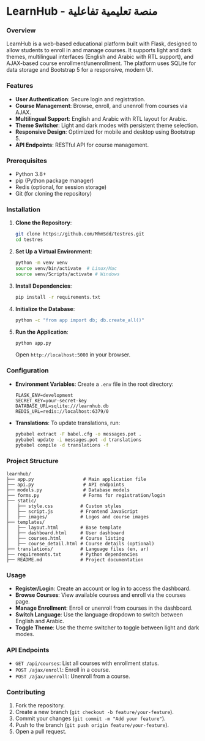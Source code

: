 # LearnHub - منصة تعليمية تفاعلية

### Overview
LearnHub is a web-based educational platform built with Flask, designed to allow students to enroll in and manage courses. It supports light and dark themes, multilingual interfaces (English and Arabic with RTL support), and AJAX-based course enrollment/unenrollment. The platform uses SQLite for data storage and Bootstrap 5 for a responsive, modern UI.

### Features
- **User Authentication**: Secure login and registration.
- **Course Management**: Browse, enroll, and unenroll from courses via AJAX.
- **Multilingual Support**: English and Arabic with RTL layout for Arabic.
- **Theme Switcher**: Light and dark modes with persistent theme selection.
- **Responsive Design**: Optimized for mobile and desktop using Bootstrap 5.
- **API Endpoints**: RESTful API for course management.

### Prerequisites
- Python 3.8+
- pip (Python package manager)
- Redis (optional, for session storage)
- Git (for cloning the repository)

### Installation
1. **Clone the Repository**:
   ```bash
   git clone https://github.com/MhmSdd/testres.git
   cd testres
   ```

2. **Set Up a Virtual Environment**:
   ```bash
   python -m venv venv
   source venv/bin/activate  # Linux/Mac
   source venv/Scripts/activate # Windows
   ```

3. **Install Dependencies**:
   ```bash
   pip install -r requirements.txt
   ```

4. **Initialize the Database**:
   ```bash
   python -c "from app import db; db.create_all()"
   ```

5. **Run the Application**:
   ```bash
   python app.py
   ```
   Open `http://localhost:5000` in your browser.

### Configuration
- **Environment Variables**:
  Create a `.env` file in the root directory:
  ```env
  FLASK_ENV=development
  SECRET_KEY=your-secret-key
  DATABASE_URL=sqlite:///learnhub.db
  REDIS_URL=redis://localhost:6379/0
  ```
- **Translations**:
  To update translations, run:
  ```bash
  pybabel extract -F babel.cfg -o messages.pot .
  pybabel update -i messages.pot -d translations
  pybabel compile -d translations -f
  ```

### Project Structure
```
learnhub/
├── app.py                  # Main application file
├── api.py                  # API endpoints
├── models.py               # Database models
├── forms.py                # Forms for registration/login
├── static/
│   ├── style.css          # Custom styles
│   ├── script.js          # Frontend JavaScript
│   ├── images/            # Logos and course images
├── templates/
│   ├── layout.html        # Base template
│   ├── dashboard.html     # User dashboard
│   ├── courses.html       # Course listing
│   ├── course_detail.html # Course details (optional)
├── translations/          # Language files (en, ar)
├── requirements.txt       # Python dependencies
├── README.md              # Project documentation
```

### Usage
- **Register/Login**: Create an account or log in to access the dashboard.
- **Browse Courses**: View available courses and enroll via the courses page.
- **Manage Enrollment**: Enroll or unenroll from courses in the dashboard.
- **Switch Language**: Use the language dropdown to switch between English and Arabic.
- **Toggle Theme**: Use the theme switcher to toggle between light and dark modes.

### API Endpoints
- `GET /api/courses`: List all courses with enrollment status.
- `POST /ajax/enroll`: Enroll in a course.
- `POST /ajax/unenroll`: Unenroll from a course.

### Contributing
1. Fork the repository.
2. Create a new branch (`git checkout -b feature/your-feature`).
3. Commit your changes (`git commit -m "Add your feature"`).
4. Push to the branch (`git push origin feature/your-feature`).
5. Open a pull request.


